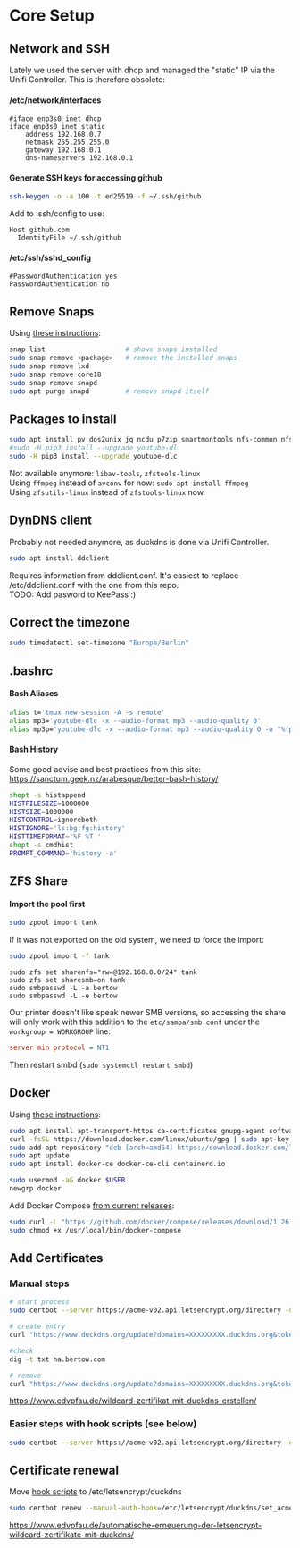 # Core Setup

## Network and SSH

Lately we used the server with dhcp and managed the "static" IP via the Unifi Controller. This is therefore obsolete:

#### /etc/network/interfaces
```
#iface enp3s0 inet dhcp
iface enp3s0 inet static
    address 192.168.0.7
    netmask 255.255.255.0
    gateway 192.168.0.1
    dns-nameservers 192.168.0.1
```

#### Generate SSH keys for accessing github

```bash
ssh-keygen -o -a 100 -t ed25519 -f ~/.ssh/github
```

Add to .ssh/config to use:

```
Host github.com
  IdentityFile ~/.ssh/github
```

#### /etc/ssh/sshd_config

```
#PasswordAuthentication yes
PasswordAuthentication no
```

## Remove Snaps

Using [these instructions](https://www.kevin-custer.com/blog/disabling-snaps-in-ubuntu-20-04/):

```bash
snap list                    # shows snaps installed
sudo snap remove <package>   # remove the installed snaps
sudo snap remove lxd
sudo snap remove core18
sudo snap remove snapd
sudo apt purge snapd         # remove snapd itself
```

## Packages to install

```bash
sudo apt install pv dos2unix jq ncdu p7zip smartmontools nfs-common nfs-kernel-server pdftk ffmpeg zfsutils-linux samba python3-pip certbot eyed3
#sudo -H pip3 install --upgrade youtube-dl
sudo -H pip3 install --upgrade youtube-dlc
```

Not available anymore: `libav-tools`, `zfstools-linux`\
Using `ffmpeg` instead of `avconv` for now: `sudo apt install ffmpeg`\
Using `zfsutils-linux` instead of `zfstools-linux` now.

## DynDNS client

Probably not needed anymore, as duckdns is done via Unifi Controller.

```bash
sudo apt install ddclient
```

Requires information from ddclient.conf. It's easiest to replace /etc/ddclient.conf with the one from this repo.\
TODO: Add pasword to KeePass :)

## Correct the timezone

```bash
sudo timedatectl set-timezone "Europe/Berlin"
```

## .bashrc

#### Bash Aliases

```bash
alias t='tmux new-session -A -s remote'
alias mp3='youtube-dlc -x --audio-format mp3 --audio-quality 0'
alias mp3p='youtube-dlc -x --audio-format mp3 --audio-quality 0 -o "%(playlist_index)s-%(title)s.%(ext)s" --yes-playlist'
```

#### Bash History

Some good advise and best practices from this site: https://sanctum.geek.nz/arabesque/better-bash-history/

```bash
shopt -s histappend
HISTFILESIZE=1000000
HISTSIZE=1000000
HISTCONTROL=ignoreboth
HISTIGNORE='ls:bg:fg:history'
HISTTIMEFORMAT='%F %T '
shopt -s cmdhist
PROMPT_COMMAND='history -a'
```

## ZFS Share

#### Import the pool first
```bash
sudo zpool import tank
```

If it was not exported on the old system, we need to force the import:
```bash
sudo zpool import -f tank
```

```
sudo zfs set sharenfs="rw=@192.168.0.0/24" tank
sudo zfs set sharesmb=on tank
sudo smbpasswd -L -a bertow
sudo smbpasswd -L -e bertow
```

Our printer doesn't like speak newer SMB versions, so accessing the share will only work with this addition to the `etc/samba/smb.conf` under the `workgroup = WORKGROUP` line:

```ini
server min protocol = NT1
```

Then restart smbd (`sudo systemctl restart smbd`)

## Docker
Using [these instructions](https://docs.docker.com/engine/install/ubuntu/#install-using-the-repository):
```bash
sudo apt install apt-transport-https ca-certificates gnupg-agent software-properties-common
curl -fsSL https://download.docker.com/linux/ubuntu/gpg | sudo apt-key add -
sudo add-apt-repository "deb [arch=amd64] https://download.docker.com/linux/ubuntu $(lsb_release -cs) stable"
sudo apt update
sudo apt install docker-ce docker-ce-cli containerd.io

sudo usermod -aG docker $USER
newgrp docker
```

Add Docker Compose [from current releases](https://github.com/docker/compose/releases):
```bash
sudo curl -L "https://github.com/docker/compose/releases/download/1.26.2/docker-compose-Linux-x86_64" -o /usr/local/bin/docker-compose
sudo chmod +x /usr/local/bin/docker-compose
```

## Add Certificates

### Manual steps

```bash
# start process
sudo certbot --server https://acme-v02.api.letsencrypt.org/directory -d whoami.bertow.com --manual --preferred-challenges dns-01 certonly

# create entry
curl "https://www.duckdns.org/update?domains=XXXXXXXXX.duckdns.org&token=TTTTTTTT-TTTT-TTTT-TTTT-TTTTTTTTTTTT&txt=challenge-text-token"

#check
dig -t txt ha.bertow.com

# remove
curl "https://www.duckdns.org/update?domains=XXXXXXXXX.duckdns.org&token=TTTTTTTT-TTTT-TTTT-TTTT-TTTTTTTTTTTT&txt=challenge-text-token&clear=true"
```
https://www.edvpfau.de/wildcard-zertifikat-mit-duckdns-erstellen/

### Easier steps with hook scripts (see below)

```bash
sudo certbot --server https://acme-v02.api.letsencrypt.org/directory -d whoami.bertow.com --manual-auth-hook=/etc/letsencrypt/duckdns/set_acme_challenge.sh --manual-cleanup-hook=/etc/letsencrypt/duckdns/cleanup_acme_challenge.sh --manual --preferred-challenges dns-01 certonly
```

## Certificate renewal

Move [hook scripts](../scripts/duckdns) to /etc/letsencrypt/duckdns

```bash
sudo certbot renew --manual-auth-hook=/etc/letsencrypt/duckdns/set_acme_challenge.sh --manual-cleanup-hook=/etc/letsencrypt/duckdns/cleanup_acme_challenge.sh --manual-public-ip-logging-ok --deploy-hook="docker-compose -f /tank/misc/docker/traefik/docker-compose.yaml restart"
```
https://www.edvpfau.de/automatische-erneuerung-der-letsencrypt-wildcard-zertifikate-mit-duckdns/
